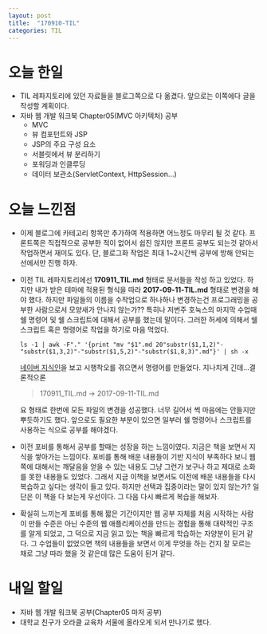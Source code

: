 ```yaml
---
layout: post
title:  "170910-TIL"
categories: TIL
---
```

오늘 한일
=========
- TIL 레파지토리에 있던 자료들을 블로그쪽으로 다 옮겼다. 앞으로는 이쪽에다 글을 작성할 계획이다.
- 자바 웹 개발 워크북 Chapter05(MVC 아키텍처) 공부
  - MVC
  - 뷰 컴포턴트와 JSP
  - JSP의 주요 구성 요소
  - 서블릿에서 뷰 분리하기
  - 포워딩과 인클루딩
  - 데이터 보관소(ServletContext, HttpSession...)

오늘 느낀점
=========
- 이제 블로그에 카테고리 항목만 추가하여 적용하면 어느정도 마무리 될 것 같다. 프론트쪽은 직접적으로 공부한 적이 없어서 쉽진 않지만 프론트 공부도 되는것 같아서 작업하면서 재미도 있다. 단, 블로그화 작업은 최대 1~2시간씩 공부에 방해 안되는 선에서만 진행 하자.
- 이전 TIL 레파지토리에선 **170911_TIL.md** 형태로 문서들을 작성 하고 있었다. 하지만 내가 받은 테마에 적용된 형식을 따라 **2017-09-11-TIL.md** 형태로 변경을 해야 했다. 하지만 파일들의 이름을 수작업으로 하나하나 변경하는건 프로그래밍을 공부한 사람으로서 모양새가 안나지 않는가?? 특히나 저번주 호눅스의 마지막 수업때 쉘 명령어 및 쉘 스크립트에 대해서 공부를 했는데 말이다. 그러한 허세에 의해서 쉘 스크립트 혹은 명령어로 작업을 하기로 마음 먹었다.
  ```
  ls -1 | awk -F"." '{print "mv "$1".md 20"substr($1,1,2)"-"substr($1,3,2)"-"substr($1,5,2)"-"substr($1,8,3)".md"}' | sh -x
  ```
  [네이버 지식인](http://kin.naver.com/qna/detail.nhn?d1id=1&dirId=104&docId=249792745&qb=7YyM7J287J2066aEIOuzgOqyvSDsiZjsiqTtgazrpr3tirg=&enc=utf8&section=kin&rank=2&search_sort=0&spq=0&pid=TkjmVspVuERssvE9nJ4sssssshh-290142&sid=N%2B0FVY6wwyW8ExalxZpcBA%3D%3D)을 보고 시행착오를 겪으면서 명령어를 만들었다.
  지나치게 긴데...결론적으론
  > 170911_TIL.md -> 2017-09-11-TIL.md  

  요 형태로 한번에 모든 파일의 변경을 성공했다. 너무 길어서 썩 마음에는 안들지만 뿌듯하기도 했다. 앞으로도 필요한 부분이 있으면 일부러 쉘 명령어나 스크립트를 사용하는 식으로 공부를 해야겠다.
- 이전 포비를 통해서 공부를 할때는 성장을 하는 느낌이였다. 지금은 책을 보면서 지식을 쌓아가는 느낌이다. 포비를 통해 배운 내용들이 기반 지식이 부족하다 보니 웹쪽에 대해서는 깨달음을 얻을 수 있는 내용도 그냥 그런가 보구나 하고 제대로 소화를 못한 내용들도 있었다. 그래서 지금 이책을 보면서도 이전에 배운 내용들을 다시 복습하고 싶다는 생각이 들고 있다. 하지만 선택과 집중이라는 말이 있지 않는가? 일단은 이 책을 다 보는게 우선이다. 그 다음 다시 빠르게 복습을 해보자.
- 확실히 느끼는게 포비를 통해 짧은 기간이지만 웹 공부 자체를 처음 시작하는 사람이 만들 수준은 아닌 수준의 웹 애플리케이션을 만드는 경험을 통해 대략적인 구조를 알게 되었고, 그 덕으로 지금 읽고 있는 책을 빠르게 학습하는 자양분이 된거 같다. 그 수업들이 없었으면 책의 내용들을 보면서 이게 무엇을 하는 건지 잘 모르는 채로 그냥 따라 했을 것 같은데 많은 도움이 된거 같다.

내일 할일
========
- 자바 웹 개발 워크북 공부(Chapter05 마저 공부)
- 대학교 친구가 오라클 교육차 서울에 올라오게 되서 만나기로 했다.
